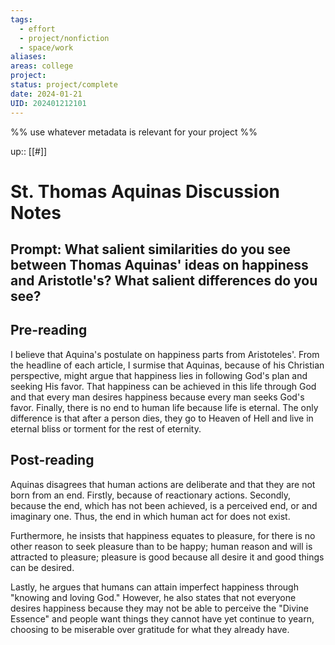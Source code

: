 ```yaml
---
tags:
  - effort
  - project/nonfiction
  - space/work
aliases: 
areas: college
project: 
status: project/complete
date: 2024-01-21
UID: 202401212101
---
```


%%
use whatever metadata is relevant for your project
%%

up:: [[#]]

# St. Thomas Aquinas Discussion Notes

## Prompt: What salient similarities do you see between Thomas Aquinas' ideas on happiness and Aristotle's? What salient differences do you see?

## Pre-reading
I believe that Aquina's postulate on happiness parts from Aristoteles'. From the headline of each article, I surmise that Aquinas, because of his Christian perspective, might argue that happiness lies in following God's plan and seeking His favor. That happiness can be achieved in this life through God and that every man desires happiness because every man seeks God's favor. Finally, there is no end to human life because life is eternal. The only difference is that after a person dies, they go to Heaven of Hell and live in eternal bliss or torment for the rest of eternity.

## Post-reading
Aquinas disagrees that human actions are deliberate and that they are not born from an end. Firstly, because of reactionary actions. Secondly, because the end, which has not been achieved, is a perceived end, or and imaginary one. Thus, the end in which human act for does not exist.

Furthermore, he insists that happiness equates to pleasure, for there is no other reason to seek pleasure than to be happy; human reason and will is attracted to pleasure; pleasure is good because all desire it and good things can be desired.

Lastly, he argues that humans can attain imperfect happiness through "knowing and loving God." However, he also states that not everyone desires happiness because they may not be able to perceive the "Divine Essence" and people want things they cannot have yet continue to yearn, choosing to be miserable over gratitude for what they already have.
